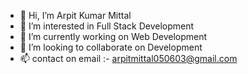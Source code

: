- 👋 Hi, I’m Arpit Kumar Mittal
- 👀 I’m interested in Full Stack Development
- 🌱 I’m currently working on Web Development
- 💞️ I’m looking to collaborate on Development
- 📫 contact on email :- arpitmittal050603@gmail.com

<!---
Amital9982/Amital9982 is a ✨ special ✨ repository because its `README.md` (this file) appears on your GitHub profile.
You can click the Preview link to take a look at your changes.
--->
